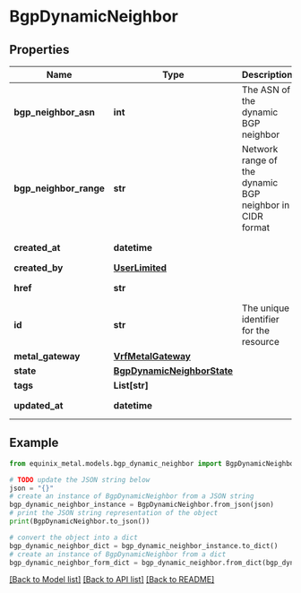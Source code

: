 # BgpDynamicNeighbor


## Properties

Name | Type | Description | Notes
------------ | ------------- | ------------- | -------------
**bgp_neighbor_asn** | **int** | The ASN of the dynamic BGP neighbor | [optional] 
**bgp_neighbor_range** | **str** | Network range of the dynamic BGP neighbor in CIDR format | [optional] 
**created_at** | **datetime** |  | [optional] [readonly] 
**created_by** | [**UserLimited**](UserLimited.md) |  | [optional] 
**href** | **str** |  | [optional] [readonly] 
**id** | **str** | The unique identifier for the resource | [optional] [readonly] 
**metal_gateway** | [**VrfMetalGateway**](VrfMetalGateway.md) |  | [optional] 
**state** | [**BgpDynamicNeighborState**](BgpDynamicNeighborState.md) |  | [optional] 
**tags** | **List[str]** |  | [optional] 
**updated_at** | **datetime** |  | [optional] [readonly] 

## Example

```python
from equinix_metal.models.bgp_dynamic_neighbor import BgpDynamicNeighbor

# TODO update the JSON string below
json = "{}"
# create an instance of BgpDynamicNeighbor from a JSON string
bgp_dynamic_neighbor_instance = BgpDynamicNeighbor.from_json(json)
# print the JSON string representation of the object
print(BgpDynamicNeighbor.to_json())

# convert the object into a dict
bgp_dynamic_neighbor_dict = bgp_dynamic_neighbor_instance.to_dict()
# create an instance of BgpDynamicNeighbor from a dict
bgp_dynamic_neighbor_form_dict = bgp_dynamic_neighbor.from_dict(bgp_dynamic_neighbor_dict)
```
[[Back to Model list]](../README.md#documentation-for-models) [[Back to API list]](../README.md#documentation-for-api-endpoints) [[Back to README]](../README.md)


